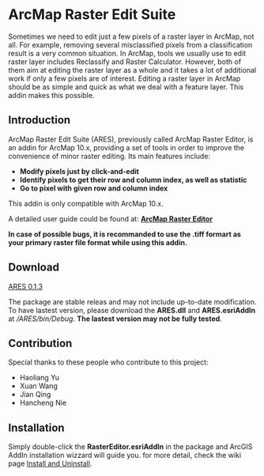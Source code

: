 ArcMap Raster Edit Suite
====================

Sometimes we need to edit just a few pixels of a raster layer in ArcMap, not all. For example, removing several misclassified pixels from a classification result is a very common situation. In ArcMap, tools we usually use to edit raster layer includes Reclassify and Raster Calculator. However, both of them aim at editing the raster layer as a whole and it takes a lot of additional work if only a few pixels are of interest. Editing a raster layer in ArcMap should be as simple and quick as what we deal with a feature layer. This addin makes this possible.

## Introduction

ArcMap Raster Edit Suite (ARES), previously called ArcMap Raster Editor, is an addin for ArcMap 10.x, providing a set of tools in order to improve the convenience of minor raster editing. Its main features include:

+ **Modify pixels just by click-and-edit**
+ **Identify pixels to get their row and column index, as well as statistic**
+ **Go to pixel with given row and column index**

This addin is only compatible with ArcMap 10.x. 

A detailed user guide could be found at: **[ArcMap Raster Editor](https://github.com/dz316424/arcmap-raster-editor/wiki)**

**In case of possible bugs, it is recommanded to use the .tiff formart as your primary raster file format while using this addin.**

## Download

[ARES 0.1.3](https://github.com/dz316424/ares/releases/download/0.1.3/AREA.0.1.3.zip)

The package are stable releas and may not include up-to-date modification. To have lastest version, please download the **ARES.dll** and **ARES.esriAddIn** at */ARES/bin/Debug*. **The lastest version may not be fully tested**.

## Contribution

Special thanks to these people who contribute to this project:

* Haoliang Yu
* Xuan Wang
* Jian Qing
* Hancheng Nie

## Installation
Simply double-click the **RasterEditor.esriAddIn** in the package and ArcGIS AddIn installation wizzard will guide you. for more detail, check the wiki page [Install and Uninstall](https://github.com/dz316424/arcmap-raster-editor/wiki/Install-and-Uninstall).
